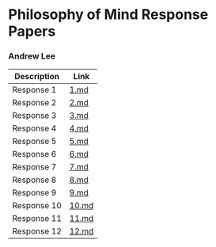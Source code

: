 # Philosophy of Mind Response Papers
### Andrew Lee

| Description | Link |
| --- | --- |
| Response 1 | [1.md](1.md) | 
| Response 2 | [2.md](2.md) | 
| Response 3 | [3.md](3.md) | 
| Response 4 | [4.md](4.md) | 
| Response 5 | [5.md](5.md) | 
| Response 6 | [6.md](6.md) | 
| Response 7 | [7.md](7.md) | 
| Response 8 | [8.md](8.md) | 
| Response 9 | [9.md](9.md) | 
| Response 10 | [10.md](10.md) | 
| Response 11 | [11.md](11.md) | 
| Response 12 | [12.md](12.md) | 
